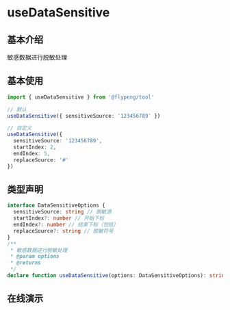 # useDataSensitive

## 基本介绍

敏感数据进行脱敏处理

<script lang="ts" setup>
	import DemoContainer from '../../.vitepress/components/DemoContainer.vue'
	import useDataSensitive from './index.vue'
</script>

## 基本使用

```ts
import { useDataSensitive } from '@flypeng/tool'

// 默认
useDataSensitive({ sensitiveSource: '123456789' })

// 自定义
useDataSensitive({
  sensitiveSource: '123456789',
  startIndex: 2,
  endIndex: 5,
  replaceSource: '#'
})
```

## 类型声明

```ts
interface DataSensitiveOptions {
  sensitiveSource: string // 脱敏源
  startIndex?: number // 开始下标
  endIndex?: number // 结束下标（包括）
  replaceSource?: string // 脱敏符号
}
/**
 * 敏感数据进行脱敏处理
 * @param options
 * @returns
 */
declare function useDataSensitive(options: DataSensitiveOptions): string | undefined
```

## 在线演示

<DemoContainer>
	<useDataSensitive />
</DemoContainer>
